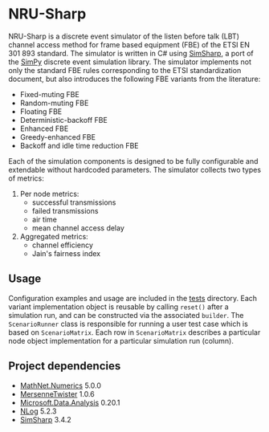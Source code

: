 ﻿# NRU-Sharp

NRU-Sharp is a discrete event simulator of the listen before talk (LBT) channel access method for frame based equipment (FBE) of the ETSI EN 301 893 standard. The simulator is written in C# using [SimSharp](https://github.com/heal-research/SimSharp), a port of the [SimPy](https://gitlab.com/team-simpy/simpy) discrete event simulation library. The simulator implements not only the standard FBE rules corresponding to the ETSI standardization document, but also introduces the following FBE variants from the literature:

- Fixed-muting FBE
- Random-muting FBE
- Floating FBE
- Deterministic-backoff FBE
- Enhanced FBE
- Greedy-enhanced FBE
- Backoff and idle time reduction FBE

Each of the simulation components is designed to be fully configurable and extendable without hardcoded parameters.
The simulator collects two types of metrics:

1. Per node metrics:
    - successful transmissions
    - failed transmissions
    - air time
    - mean channel access delay
2. Aggregated metrics:  
   - channel efficiency
   - Jain's fairness index

## Usage

Configuration examples and usage are included in the [tests](tests) directory. Each variant implementation object is reusable by calling `reset()` after a simulation run, and can be constructed via the associated `builder`. The `ScenarioRunner` class is responsible for running a user test case which is based on `ScenarioMatrix`. Each row in `ScenarioMatrix` describes a particular node object implementation for a particular simulation run (column).

## Project dependencies
- [MathNet.Numerics](https://numerics.mathdotnet.com/) 5.0.0
- [MersenneTwister](https://www.nuget.org/packages/MersenneTwister/1.0.6) 1.0.6
- [Microsoft.Data.Analysis](https://www.nuget.org/packages/Microsoft.Data.Analysis/0.20.1) 0.20.1
- [NLog](https://nlog-project.org/) 5.2.3
- [SimSharp](https://www.nuget.org/packages/SimSharp/) 3.4.2